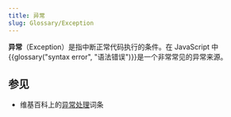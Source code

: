 ```yaml
---
title: 异常
slug: Glossary/Exception
---
```


**异常**（Exception）是指中断正常代码执行的条件。在 JavaScript 中{{glossary("syntax error", "语法错误")}}是一个非常常见的异常来源。

## 参见

- 维基百科上的[异常处理](https://zh.wikipedia.org/wiki/异常处理)词条
